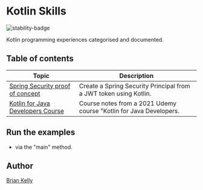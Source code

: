 # Kotlin Skills

![stability-badge](https://img.shields.io/badge/stability-Stable-success.svg?style=for-the-badge)

Kotlin programming experiences categorised and documented.


## Table of contents

| Topic                                                                                        | Description                                                        |
|----------------------------------------------------------------------------------------------|--------------------------------------------------------------------|
| [Spring Security proof of concept](https://github.com/briankellyco/kotlin-and-jwt) | Create a Spring Security Principal from a JWT token using Kotlin.  |
| [Kotlin for Java Developers Course](./udemycourse/README.md)                                 | Course notes from a 2021 Udemy course "Kotlin for Java Developers. |


## Run the examples
* via the "main" method.

## Author

[Brian Kelly](https://github.com/briankellyco)






